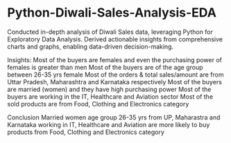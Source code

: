 # Python-Diwali-Sales-Analysis-EDA
Conducted in-depth analysis of Diwali Sales data, leveraging Python for Exploratory Data Analysis. Derived actionable insights from comprehensive charts and graphs, enabling data-driven decision-making.

Insights:
Most of the buyers are females and even the purchasing power of females is greater than men
Most of the buyers are of the age group between 26-35 yrs female
Most of the orders & total sales/amount are from Uttar Pradesh, Maharashtra and Karnataka respectively
Most of the buyers are married (women) and they have high purchasing power
Most of the buyers are working in the IT, Healthcare and Aviation sector
Most of the sold products are from Food, Clothing and Electronics category

Conclusion
Married women age group 26-35 yrs from UP, Maharastra and Karnataka working in IT, Healthcare and Aviation are more likely to buy products from Food, Clothing and Electronics category

